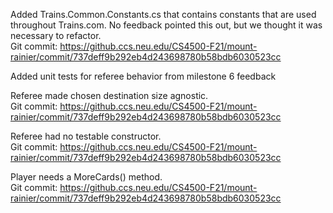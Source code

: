Added Trains.Common.Constants.cs that contains constants that are used throughout Trains.com. No feedback pointed this out,
but we thought it was necessary to refactor.<br/>Git commit: https://github.ccs.neu.edu/CS4500-F21/mount-rainier/commit/737deff9b292eb4d243698780b58bdb6030523cc <br/>

Added unit tests for referee behavior from milestone 6 feedback

Referee made chosen destination size agnostic. <br/>Git commit: https://github.ccs.neu.edu/CS4500-F21/mount-rainier/commit/737deff9b292eb4d243698780b58bdb6030523cc <br/>

Referee had no testable constructor.<br/>Git commit: https://github.ccs.neu.edu/CS4500-F21/mount-rainier/commit/737deff9b292eb4d243698780b58bdb6030523cc<br/>

Player needs a MoreCards() method. <br/>Git commit: https://github.ccs.neu.edu/CS4500-F21/mount-rainier/commit/737deff9b292eb4d243698780b58bdb6030523cc <br/>